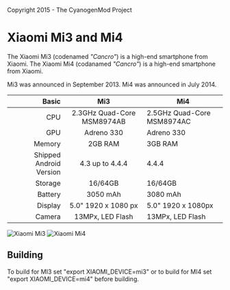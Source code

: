 Copyright 2015 - The CyanogenMod Project

Xiaomi Mi3 and Mi4
==============

The Xiaomi Mi3 (codenamed _"Cancro"_) is a high-end smartphone from Xiaomi.
The Xiaomi Mi4 (codanamed _"Cancro"_) is a high-end smartphone from Xiaomi.

Mi3 was announced in September 2013.
Mi4 was announced in July 2014.

Basic   | Mi3                               | Mi4
-------:|:---------------------------------:|------------------------------
CPU     | 2.3GHz Quad-Core MSM8974AB        | 2.5GHz Quad-Core MSM8974AC
GPU     | Adreno 330                        | Adreno 330
Memory  | 2GB RAM                           | 3GB RAM
Shipped Android Version | 4.3 up to 4.4.4   | 4.4.4
Storage | 16/64GB                           | 16/64GB                
Battery | 3050 mAh                          | 3080 mAh
Display | 5.0" 1920 x 1080 px               | 5.0" 1920 x 1080px
Camera  | 13MPx, LED Flash                  | 13MPx, LED Flash

![Xiaomi Mi3](http://cdn.gsmarena.com/vv/reviewsimg/xiaomi-mi-3/gal/gsmarena_004.jpg "Xiaomi Mi3 in black")
![Xiaomi Mi4](http://oi61.tinypic.com/107j29h.jpg "Xiaomi Mi4 in White")

Building
-------
To build for MI3 set "export XIAOMI_DEVICE=mi3" or to build for MI4 set "export XIAOMI_DEVICE=mi4" before building.
